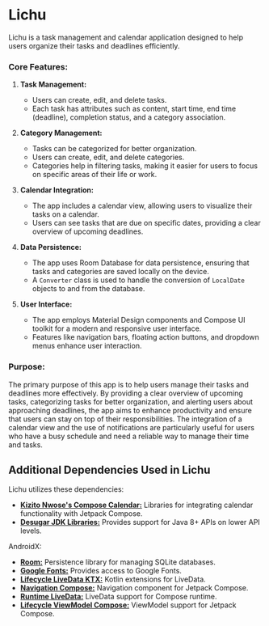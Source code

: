 # Lichu
Lichu is a task management and calendar application designed to help users organize their tasks and deadlines efficiently.

### Core Features:

1. **Task Management:**
   - Users can create, edit, and delete tasks.
   - Each task has attributes such as content, start time, end time (deadline), completion status, and a category association.

2. **Category Management:**
   - Tasks can be categorized for better organization.
   - Users can create, edit, and delete categories.
   - Categories help in filtering tasks, making it easier for users to focus on specific areas of their life or work.

3. **Calendar Integration:**
   - The app includes a calendar view, allowing users to visualize their tasks on a calendar.
   - Users can see tasks that are due on specific dates, providing a clear overview of upcoming deadlines.

4. **Data Persistence:**
   - The app uses Room Database for data persistence, ensuring that tasks and categories are saved locally on the device.
   - A `Converter` class is used to handle the conversion of `LocalDate` objects to and from the database.

5. **User Interface:**
   - The app employs Material Design components and Compose UI toolkit for a modern and responsive user interface.
   - Features like navigation bars, floating action buttons, and dropdown menus enhance user interaction.

### Purpose:

The primary purpose of this app is to help users manage their tasks and deadlines more effectively. By providing a clear overview of upcoming tasks, categorizing tasks for better organization, and alerting users about approaching deadlines, the app aims to enhance productivity and ensure that users can stay on top of their responsibilities. The integration of a calendar view and the use of notifications are particularly useful for users who have a busy schedule and need a reliable way to manage their time and tasks.

## Additional Dependencies Used in Lichu

Lichu utilizes these dependencies:
- **[Kizito Nwose's Compose Calendar:](https://github.com/kizitonwose/Calendar)** Libraries for integrating calendar functionality with Jetpack Compose.
- **[Desugar JDK Libraries:](https://developer.android.com/studio/write/java8-support#library-desugaring)** Provides support for Java 8+ APIs on lower API levels.

AndroidX:
- **[Room:](https://developer.android.com/jetpack/androidx/releases/room)** Persistence library for managing SQLite databases.
- **[Google Fonts:](https://developer.android.com/reference/kotlin/androidx/compose/ui/text/googlefonts/package-summary.html)** Provides access to Google Fonts.
- **[Lifecycle LiveData KTX:](https://developer.android.com/topic/libraries/architecture/livedata)** Kotlin extensions for LiveData.
- **[Navigation Compose:](https://developer.android.com/jetpack/androidx/releases/navigation)** Navigation component for Jetpack Compose.
- **[Runtime LiveData:](https://developer.android.com/jetpack/androidx/releases/compose-runtime)** LiveData support for Compose runtime.
- **[Lifecycle ViewModel Compose:](https://developer.android.com/jetpack/androidx/releases/lifecycle)** ViewModel support for Jetpack Compose.
